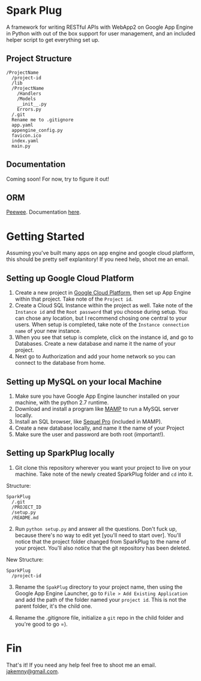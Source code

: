 # Spark Plug

A framework for writing RESTful APIs with WebApp2 on Google App Engine in Python with out of the box support for user management, and an included helper script to get everything set up. 

## Project Structure
```
/ProjectName
  /project-id 
  /lib
  /ProjectName
    /Handlers
    /Models
    __init__.py
    Errors.py
  /.git
  Rename me to .gitignore
  app.yaml
  appengine_config.py
  favicon.ico
  index.yaml
  main.py
```

## Documentation

Coming soon! For now, try to figure it out! 

## ORM

[Peewee](http://fill.in). Documentation [here](http://fill.in).

# Getting Started

Assuming you've built many apps on app engine and google cloud platform, this should be pretty self explanitory! If you need help, shoot me an email. 

## Setting up Google Cloud Platform

1. Create a new project in [Google Cloud Platform](http://fill.in), then set up App Engine within that project. Take note of the `Project id`. 
2. Create a Cloud SQL Instance within the project as well. Take note of the `Instance id` and the `Root password` that you choose during setup. You can chose any location, but I recommend chosing one central to your users. When setup is completed, take note of the `Instance connection name` of your new instance. 
3. When you see that setup is complete, click on the instance id, and go to Databases. Create a new database and name it the name of your project.
4. Next go to Authorization and add your home network so you can connect to the database from home. 

##  Setting up MySQL on your local Machine

1. Make sure you have Google App Engine launcher installed on your machine, with the python 2.7 runtime. 
2. Download and install a program like [MAMP](http://fill.in) to run a MySQL server locally.
3. Install an SQL browser, like [Sequel Pro](http://fill.in) (included in MAMP).
4. Create a new database locally, and name it the name of your Project
5. Make sure the user and password are both root (important!). 

## Setting up SparkPlug locally 

1. Git clone this repository wherever you want your project to live on your machine. Take note of the newly created SparkPlug folder and `cd` into it. 

Structure:
```
SparkPlug
  /.git
  /PROJECT_ID
  /setup.py
  /README.md
```

2. Run `python setup.py` and answer all the questions. Don't fuck up, because there's no way to edit yet [you'll need to start over]. You'll notice that the project folder changed from SparkPlug to the name of your project. You'll also notice that the git repository has been deleted.

New Structure:
```
SparkPlug
  /project-id
```

3. Rename the `SpakPlug` directory to your project name, then using the Google App Engine Launcher, go to `File > Add Existing Application` and add the path of the folder named your `project id`. This is not the parent folder, it's the child one. 

4. Rename the .gitignore file, initialize a `git` repo in the child folder and you're good to go =). 

# Fin

That's it! If you need any help feel free to shoot me an email. jakemny@gmail.com. 